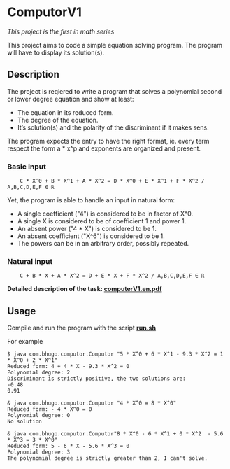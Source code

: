# ComputorV1
*This project is the first in math series*

This project aims to code a simple equation solving program. The program will have to display its solution(s).

## Description

The project is reqiered to write a program that solves a polynomial second or lower degree equation and show at least:

- The equation in its reduced form.
- The degree of the equation.
- It’s solution(s) and the polarity of the discriminant if it makes sens.

The program expects the entry to have the right format, ie. every term respect the
form a * x^p and exponents are organized and present. 

### Basic input
```
	C * X^0 + B * X^1 + A * X^2 = D * X^0 + E * X^1 + F * X^2 / A,B,C,D,E,F ∈ ℝ
```

Yet, the program is able to handle an input in natural form:
 - A single coefficient ("4") is considered to be in factor of X^0.
 - A single X is considered to be of coefficient 1 and power 1.
 - An absent power ("4 * X") is considered to be 1.
 - An absent coefficient ("X^6") is considered to be 1.
 - The powers can be in an arbitrary order, possibly repeated.
 
### Natural input
```
	C + B * X + A * X^2 = D + E * X + F * X^2 / A,B,C,D,E,F ∈ ℝ
```

**Detailed description of the task: [computerV1.en.pdf](https://github.com/irinadeeva/computor/blob/master/docs/en.subject.pdf)**

## Usage
Compile and run the program with the script **[run.sh](https://github.com/irinadeeva/computor/blob/master/src/run.sh)**

For example
```
$ java com.bhugo.computor.Computor "5 * X^0 + 6 * X^1 - 9.3 * X^2 = 1 * X^0 + 2 * X^1" 
Reduced form: 4 + 4 * X - 9.3 * X^2 = 0
Polynomial degree: 2
Discriminant is strictly positive, the two solutions are:
-0.48
0.91

& java com.bhugo.computor.Computor "4 * X^0 = 8 * X^0"
Reduced form: - 4 * X^0 = 0
Polynomial degree: 0
No solution

& java com.bhugo.computor.Computor"8 * X^0 - 6 * X^1 + 0 * X^2  - 5.6 * X^3 = 3 * X^0" 
Reduced form: 5 - 6 * X - 5.6 * X^3 = 0
Polynomial degree: 3
The polynomial degree is strictly greater than 2, I can't solve.
```

